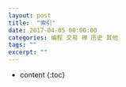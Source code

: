 ```yaml
---
layout: post
title:  "索引"
date: 2017-04-05 00:00:00
categories: 编程 交易 禅 历史 其他 
tags: ""
excerpt: ""
---
```


* content
{:toc}

































